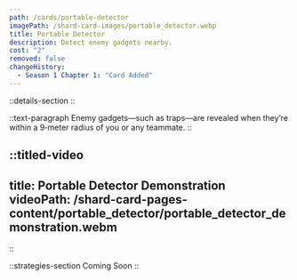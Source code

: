 ```yaml
---
path: /cards/portable-detector
imagePath: /shard-card-images/portable_detector.webp
title: Portable Detector
description: Detect enemy gadgets nearby.
cost: "2"
removed: false
changeHistory:
  - Season 1 Chapter 1: "Card Added"
---
```


::details-section
::

::text-paragraph
Enemy gadgets—such as traps—are revealed when they’re within a 9‑meter radius of you or any teammate.
::

::titled-video
---
title: Portable Detector Demonstration
videoPath: /shard-card-pages-content/portable_detector/portable_detector_demonstration.webm
---
::

::strategies-section
Coming Soon
::
